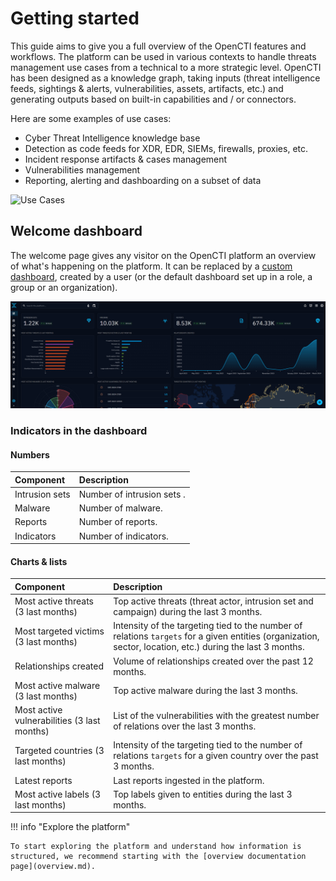 # Getting started

This guide aims to give you a full overview of the OpenCTI features and workflows. The platform can be used in various contexts to handle threats management use cases from a technical to a more strategic level. OpenCTI has been designed as a knowledge graph, taking inputs (threat intelligence feeds, sightings & alerts, vulnerabilities, assets, artifacts, etc.) and generating outputs based on built-in capabilities and / or connectors.

Here are some examples of use cases:

* Cyber Threat Intelligence knowledge base
* Detection as code feeds for XDR, EDR, SIEMs, firewalls, proxies, etc.
* Incident response artifacts & cases management
* Vulnerabilities management
* Reporting, alerting and dashboarding on a subset of data

![Use Cases](assets/use-cases.png)

<a id="dashboard-section"></a>
## Welcome dashboard

The welcome page gives any visitor on the OpenCTI platform an overview of what's happening on the platform. It can be replaced by a [custom dashboard](dashboards.md), created by a user (or the default dashboard set up in a role, a group or an organization).

![Dashboard](assets/dashboard.png)

### Indicators in the dashboard

#### Numbers

| Component      | Description                      |
|:---------------|:---------------------------------|
| Intrusion sets | Number of intrusion sets       . |
| Malware        | Number of malware.               |
| Reports        | Number of reports.               |
| Indicators     | Number of indicators.            |

#### Charts & lists

| Component                                   | Description                                                                                                                                                |
|:--------------------------------------------|:-----------------------------------------------------------------------------------------------------------------------------------------------------------|
| Most active threats (3 last months)         | Top active threats (threat actor, intrusion set and campaign) during the last 3 months.                                                                    |
| Most targeted victims (3 last months)       | Intensity of the targeting tied to the number of relations `targets` for a given entities (organization, sector, location, etc.) during the last 3 months. |
| Relationships created                       | Volume of relationships created over the past 12 months.                                                                                                   |
| Most active malware (3 last months)         | Top active malware during the last 3 months.                                                                                                               |
| Most active vulnerabilities (3 last months) | List of the vulnerabilities with the greatest number of relations over the last 3 months.                                                                  |
| Targeted countries (3 last months)          | Intensity of the targeting tied to the number of relations `targets` for a given country over the past 3 months.                                           |
| Latest reports                              | Last reports ingested in the platform.                                                                                                                     |
| Most active labels (3 last months)          | Top labels given to entities during the last 3 months.                                                                                                     |

!!! info "Explore the platform"

    To start exploring the platform and understand how information is structured, we recommend starting with the [overview documentation page](overview.md).
